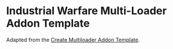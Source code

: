 # Industrial Warfare Multi-Loader Addon Template
Adapted from the [Create Multiloader Addon Template](https://github.com/Fabricators-of-Create/create-multiloader-addon-template).
